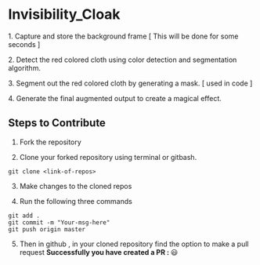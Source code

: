 # Invisibility_Cloak
<p>1. Capture and store the background frame [ This will be done for some seconds ]</p>
<p>2. Detect the red colored cloth using color detection and segmentation algorithm.</p>
<p>3. Segment out the red colored cloth by generating a mask. [ used in code ]</p>
<p>4. Generate the final augmented output to create a magical effect.</p>





## Steps to Contribute

1. Fork the repository

2. Clone your forked repository using terminal or gitbash.

```
git clone <link-of-repos>
```

3. Make changes to the cloned repos

4. Run the following three commands 

```
git add .
git commit -m "Your-msg-here"
git push origin master
```

5. Then in github , in your cloned repository find the option to make a pull request
<b> Successfully you have created a PR : </b> :smiley:




